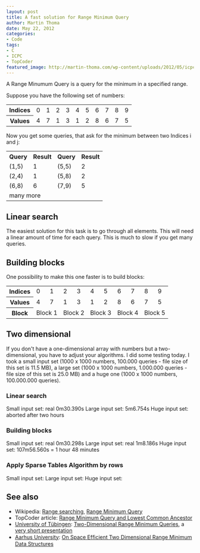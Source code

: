 ```yaml
---
layout: post
title: A fast solution for Range Minimum Query
author: Martin Thoma
date: May 22, 2012
categories: 
- Code
tags:
- C
- ICPC
- TopCoder
featured_image: http://martin-thoma.com/wp-content/uploads/2012/05/icpc-logo.png
---
```

A Range Minumum Query is a query for the minimum in a specified range.

Suppose you have the following set of numbers:
<table>
<tr>
<th>Indices</th>
<td>0</td>
<td>1</td>
<td>2</td>
<td>3</td>
<td>4</td>
<td>5</td>
<td>6</td>
<td>7</td>
<td>8</td>
<td>9</td>
</tr>
<tr>
<th>Values</th>
<td>4</td>
<td>7</td>
<td>1</td>
<td>3</td>
<td>1</td>
<td>2</td>
<td>8</td>
<td>6</td>
<td>7</td>
<td>5</td>
</tr>
</table>

Now you get some queries, that ask for the minimum between two Indices i and j:
<table>
<tr>
<th>Query</th>
<th>Result</th>
<th>Query</th>
<th>Result</th>
</tr>
<tr>
<td>(1,5)</td>
<td>1</td>
<td>(5,5)</td>
<td>2</td>
</tr>
<tr>
<td>(2,4)</td>
<td>1</td>
<td>(5,8)</td>
<td>2</td>
</tr>
<tr>
<td>(6,8)</td>
<td>6</td>
<td>(7,9)</td>
<td>5</td>
</tr>
<tr>
<td colspan="2">many more</td>
</tr>
</table>

<h2>Linear search</h2>
The easiest solution for this task is to go through all elements. This will need a linear amount of time for each query. This is much to slow if you get many queries.

<h2>Building blocks</h2>
One possibility to make this one faster is to build blocks:
<table>
<tr>
<th>Indices</th>
<td>0</td>
<td>1</td>
<td>2</td>
<td>3</td>
<td>4</td>
<td>5</td>
<td>6</td>
<td>7</td>
<td>8</td>
<td>9</td>
</tr>
<tr>
<th>Values</th>
<td>4</td>
<td>7</td>
<td>1</td>
<td>3</td>
<td>1</td>
<td>2</td>
<td>8</td>
<td>6</td>
<td>7</td>
<td>5</td>
</tr>
<th>Block</th>
<td colspan="2"> Block 1</td>
<td colspan="2"> Block 2</td>
<td colspan="2"> Block 3</td>
<td colspan="2"> Block 4</td>
<td colspan="2"> Block 5</td>
</tr>
</table>

<h2>Two dimensional</h2>
If you don't have a one-dimensional array with numbers but a two-dimensional, you have to adjust your algorithms. I did some testing today. I took a small input set (1000 x 1000 numbers, 100.000 queries - file size of this set is 11.5 MB), a large set (1000 x 1000 numbers, 1.000.000 queries - file size of this set is 25.0 MB) and a huge one (1000 x 1000 numbers, 100.000.000 queries).

<h3>Linear search</h3>
Small input set: real 0m30.390s
Large input set: 5m6.754s
Huge input set: aborted after two hours

<h3>Building blocks</h3>
Small input set: real 0m30.298s
Large input set: real 1m8.186s
Huge input set: 107m56.560s = 1 hour 48 minutes

<h3>Apply Sparse Tables Algorithm by rows</h3>
Small input set:
Large input set:
Huge input set: 


<h2>See also</h2>
<ul>
  <li>Wikipedia: <a href="http://en.wikipedia.org/wiki/Range_searching">Range searching</a>, <a href="http://en.wikipedia.org/wiki/Range_Minimum_Query">Range Minimum Query</a></li>
  <li>TopCoder article: <a href="http://community.topcoder.com/tc?module=Static&d1=tutorials&d2=lowestCommonAncestor#Range_Minimum_Query_%28RMQ%29">Range Minimum Query and Lowest Common Ancestor</a></li>
  <li><a href="http://en.wikipedia.org/wiki/University_of_T%C3%BCbingen">University of Tübingen</a>: <a href="http://ab.inf.uni-tuebingen.de/people/fischer/amir07two.pdf">Two-Dimensional Range Minimum Queries</a>, a <a href="http://www.cs.ucr.edu/~stelo/cpm/cpm07/2D_range_queries_amir.pdf">very short presentation</a></li>
  <li><a href="http://en.wikipedia.org/wiki/Aarhus_University">Aarhus University</a>: <a href="http://www.cs.au.dk/~gerth/papers/algorithmica12min.pdf">On Space Efﬁcient Two Dimensional Range Minimum Data Structures</a></li>
</ul>
